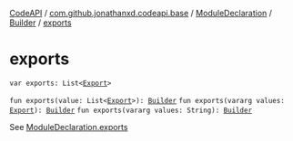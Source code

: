 [CodeAPI](../../../index.md) / [com.github.jonathanxd.codeapi.base](../../index.md) / [ModuleDeclaration](../index.md) / [Builder](index.md) / [exports](.)

# exports

`var exports: List<`[`Export`](../../-export/index.md)`>`

`fun exports(value: List<`[`Export`](../../-export/index.md)`>): `[`Builder`](index.md)
`fun exports(vararg values: `[`Export`](../../-export/index.md)`): `[`Builder`](index.md)
`fun exports(vararg values: String): `[`Builder`](index.md)

See [ModuleDeclaration.exports](../exports.md)

